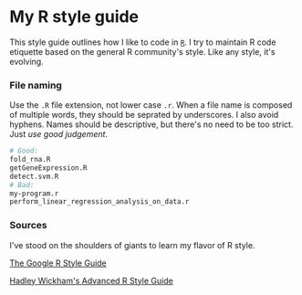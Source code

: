 # My R style guide

This style guide outlines how I like to code in [`R`](https://cran.r-project.org). I try to maintain R code etiquette based on the general R community's style. Like any style, it's evolving.

### File naming

Use the `.R` file extension, not lower case `.r`. When a file name is composed of multiple words, they should be seprated by underscores. I also avoid hyphens. Names should be descriptive, but there's no need to be too strict. Just *use good judgement*.

```bash
# Good:
fold_rna.R
getGeneExpression.R
detect.svm.R
# Bad:
my-program.r
perform_linear_regression_analysis_on_data.r
```

### Sources

I've stood on the shoulders of giants to learn my flavor of R style.

[The Google R Style Guide](https://google.github.io/styleguide/Rguide.xml)

[Hadley Wickham's Advanced R Style Guide](http://adv-r.had.co.nz/Style.html)
